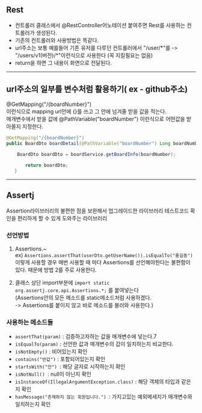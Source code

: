 ## Rest

- 컨트롤러 클래스에서 @RestController어노테이션 붙여주면 Rest를 사용하는 컨트롤러가 생성된다.
- 기존의 컨트롤러와 사용방법은 똑같다.
- url주소는 보통 예를들어 기존 유저를 다루던 컨트롤러에서 "/user/\*"를 -> "/users/v1(버전)/\*"이런식으로 사용한다 (꼭 지킬필요는 없음) 
- return을 하면 그 내용이 화면으로 전달된다.

---
## url주소의 일부를 변수처럼 활용하기( ex - github주소)

@GetMapping("/{boardNumber}")    
 이런식으로 mapping url안에 {}를 쓰고 그 안에 넘겨줄 받을 값을 적는다.  
매개변수에서 받을 값에 @PathVariable("boardNumber") 이런식으로 어떤값을 받아올지 지정한다.
 ```java
 @GetMapping("/{boardNumber}")
public BoardDto boardDetail(@PathVariable("boardNumber") Long boardNumber){
      
     BoardDto boardDto = boardService.getBoardInfo(boardNumber);

        return boardDto;
    }
 ```
---
## Assertj
Assertion라이브러리의 불편한 점을 보완해서 업그레이드한 라이브러리 테스트코드 확인을 편리하게 할 수 있게 도와주는 라이브러리

### 선언방법
1. Assertions.~         
  ex) `Assertions.assertThat(userDto.getUserName()).isEqualTo("홍길동")`      
  이렇게 사용할 경우 매번 사용할 때 마다 Assertions를 선언해야한다는 불편함이 있다. 때문에 방법 2를 주로 사용한다.


2. 클래스 상단 import부분에 `import static org.assertj.core.api.Assertions.*;` 를 붙여넣는다         
  (Assertions안의 모든 메소드를 static메소드처럼 사용하겠다.        
  -> Assertions를 붙이지 않고 바로 메소드를 불러와 사용한다.)

### 사용하는 메소드들

- `assertThat(param)` : 검증하고자하는 값을 매개변수에 넣는다.7
- `isEqualTo(param)` : 선언한 값과 매개변수의 갑이 일치하는지 비교한다.
- `isNotEmpty()` : 비어있는지 확인
- `contains("반갑")` : 포함되어있는지 확인
- `startsWith("안") `: 해당 글자로 시작하는지 확인
- `isNotNull() `: null이 아닌지 확인
- `isInstanceOf(IllegalArgumentException.class)` : 해당 객체의 타입과 같은지 확인
- `hasMessage("존재하지 않는 회원입니다.") `: 가지고있는 예외메세지가 매개변수와 일치하는지 확인